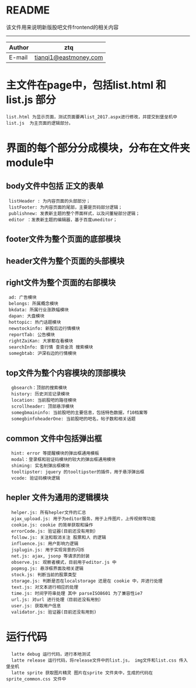 README
===========================
该文件用来说明新版股吧文件frontend的相关内容

****
	
|Author|ztq|
|---|---
|E-mail| tianqi1@eastmoney.com


# 主文件在page中，包括list.html 和 list.js 部分
    list.html 为显示页面，测试页面要再list_2017.aspx进行修改，并提交到堡垒机中
    list.js  为主页面的逻辑部分。
    
# 界面的每个部分分成模块，分布在文件夹module中

## body文件中包括 正文的表单  
     listHeader : 为内容页面的头部部分；
     listFooter: 为内容页面的尾部，主要是页码部分逻辑；
     publishnew: 发表新主题的整个界面样式，以及问董秘部分逻辑；
     editor ：发表新主题的编辑器，基于百度umeditor；

## footer文件为整个页面的底部模块 

## header文件为整个页面的头部模块

## right文件为整个页面的右部模块
     ad: 广告模块
     belongs: 所属概念模块
     bkdata: 所属行业涨跌幅模块
     dapan: 大盘模块
     hottopic: 热门话题模块
     newstockinfo: 新股后边行情模块
     reportTab: 公告模块
     rightZaiKan: 大家都在看模块
     searchInfo: 查行情 查资金流 搜索模块
     somegbtab: 沪深右边的行情模块

## top文件为整个内容模块的顶部模块      
      gbsearch：顶部的搜索模块
      history: 历史浏览记录模块
      location: 当前股吧的路径模块
      scrollheader: 顶部悬浮模块
      somegbmaininfo: 当前股吧的主要信息，包括特色数据，f10档案等
      somegbinfoheaderOne: 当前股吧的吧名，帖子数和相关话题
    
## common 文件中包括弹出框      
      hint: error 等提醒模块的弹出框通用模板
      modal：登录框和验证码模块的较大的弹出框通用模块
      shiming: 实名制弹出框模块
      tooltipster: jquery 的tooltipster的插件，用于悬浮弹出框
      vcode: 验证码模块逻辑

## hepler 文件为通用的逻辑模块      
      helper.js: 所有hepler文件的汇总
      ajax_upload.js: 用于为editor服务，用于上传图片，上传视频等功能
      cookie.js: cookie 的简单获取和操作
      errorCode.js: 验证器(目前还没有用到）
      follow.js: 关注和取消关注 股票和人 的逻辑
      influence.js: 用户影响力逻辑
      jsplugin.js: 用于实现背景的闪烁
      net.js: ajax, jsonp 等请求的封装
      observe.js: 观察者模式，目前用于editor.js 中
      popmsg.js: 悬浮框界面及相关逻辑
      stock.js: 判断当前的股票类型
      storage.js: 判断是否在localstorage 还是在 cookie 中，并进行处理
      text.js: 对文本进行相应的处理
      time.js: 时间字符串处理 其中 parseISO8601 为了兼容性ie7
      url.js: 对url 进行处理（目前还没有用到）
      user.js: 获取用户信息
      validator.js: 验证器(目前还没有用到)

# 运行代码
      latte debug 运行代码，进行本地测试
      latte release 运行代码，将release文件中的list.js， img文件和list.css 传入堡垒机
      latte sprite 获取图片精灵 图片在sprite 文件夹中，生成的代码在sprite_common.css 文件中 


